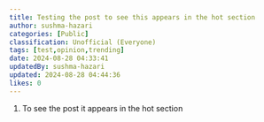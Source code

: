 ```yaml
---
title: Testing the post to see this appears in the hot section
author: sushma-hazari
categories: [Public]
classification: Unofficial (Everyone)
tags: [test,opinion,trending]
date: 2024-08-28 04:33:41 
updatedBy: sushma-hazari
updated: 2024-08-28 04:44:36 
likes: 0
---
```


1. To see the post it appears in the hot section